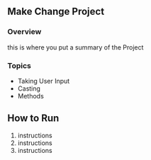 ## Make Change Project

### Overview

this is where you put a summary of the Project

### Topics
* Taking User Input
* Casting
* Methods

## How to Run

1. instructions
2. instructions
3. instructions

